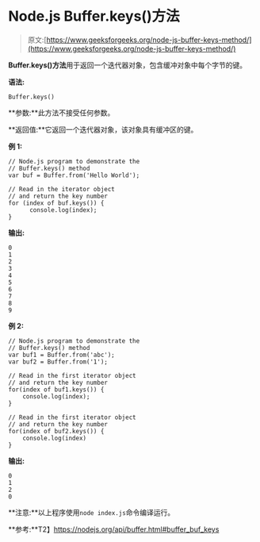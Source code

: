 # Node.js Buffer.keys()方法

> 原文:[https://www.geeksforgeeks.org/node-js-buffer-keys-method/](https://www.geeksforgeeks.org/node-js-buffer-keys-method/)

**Buffer.keys()方法**用于返回一个迭代器对象，包含缓冲对象中每个字节的键。

**语法:**

```
Buffer.keys()
```

**参数:**此方法不接受任何参数。

**返回值:**它返回一个迭代器对象，该对象具有缓冲区的键。

**例 1:**

```
// Node.js program to demonstrate the   
// Buffer.keys() method  
var buf = Buffer.from('Hello World');

// Read in the iterator object
// and return the key number
for (index of buf.keys()) {
      console.log(index);
}
```

**输出:**

```
0
1
2
3
4
5
6
7
8
9 

```

**例 2:**

```
// Node.js program to demonstrate the
// Buffer.keys() method
var buf1 = Buffer.from('abc');
var buf2 = Buffer.from('1');

// Read in the first iterator object
// and return the key number
for(index of buf1.keys()) {
    console.log(index);
}

// Read in the first iterator object
// and return the key number
for(index of buf2.keys()) {
    console.log(index)
}
```

**输出:**

```
0
1
2
0

```

**注意:**以上程序使用`node index.js`命令编译运行。

**参考:**T2】https://nodejs.org/api/buffer.html#buffer_buf_keys